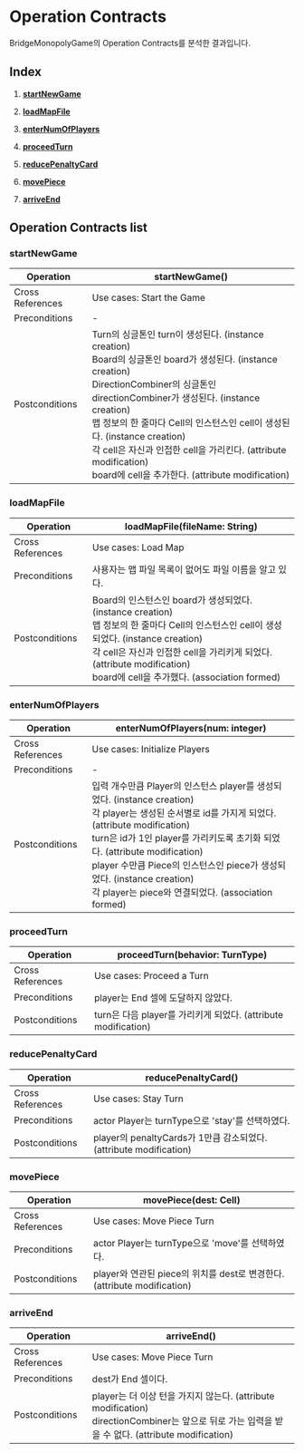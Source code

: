 # Operation Contracts

BridgeMonopolyGame의 Operation Contracts를 분석한 결과입니다.



## Index

1. [**startNewGame**](#startnewgame)

2. [**loadMapFile**](#loadmapfile)
3. [**enterNumOfPlayers**](#enternumofplayers)
4. [**proceedTurn**](#proceedturn)
5. [**reducePenaltyCard**](#reducepenaltycard)
6. [**movePiece**](#movepiece)

7. [**arriveEnd**](#arriveend)



## Operation Contracts list

 ### startNewGame

| Operation        | startNewGame()                                               |
| ---------------- | ------------------------------------------------------------ |
| Cross References | Use cases: Start the Game                                    |
| Preconditions    | -                                                            |
| Postconditions   | Turn의 싱글톤인 turn이 생성된다. (instance creation)</br>Board의 싱글톤인 board가 생성된다. (instance creation)</br>DirectionCombiner의 싱글톤인 directionCombiner가 생성된다. (instance creation)</br>맵 정보의 한 줄마다 Cell의 인스턴스인 cell이 생성된다. (instance creation)</br>각 cell은 자신과 인접한 cell을 가리킨다. (attribute modification)</br>board에 cell을 추가한다. (attribute modification) |



 ### loadMapFile

| Operation        | loadMapFile(fileName: String)                                |
| ---------------- | ------------------------------------------------------------ |
| Cross References | Use cases: Load Map                                          |
| Preconditions    | 사용자는 맵 파일 목록이 없어도 파일 이름을 알고 있다.        |
| Postconditions   | Board의 인스턴스인 board가 생성되었다. (instance creation)</br>맵 정보의 한 줄마다 Cell의 인스턴스인 cell이 생성되었다. (instance creation)</br>각 cell은 자신과 인접한 cell을 가리키게 되었다. (attribute modification)</br>board에 cell을 추가했다. (association formed) |



 ### enterNumOfPlayers

| Operation        | enterNumOfPlayers(num: integer)                              |
| ---------------- | ------------------------------------------------------------ |
| Cross References | Use cases: Initialize Players                                |
| Preconditions    | -                                                            |
| Postconditions   | 입력 개수만큼 Player의 인스턴스 player를 생성되었다. (instance creation)</br>각 player는 생성된 순서별로 id를 가지게 되었다. (attribute modification)</br>turn은 id가 1인 player를 가리키도록 초기화 되었다. (attribute modification)</br>player 수만큼 Piece의 인스턴스인 piece가 생성되었다. (instance creation)</br>각 player는 piece와 연결되었다. (association formed) |



 ### proceedTurn

| Operation        | proceedTurn(behavior: TurnType)                              |
| ---------------- | ------------------------------------------------------------ |
| Cross References | Use cases: Proceed a Turn                                    |
| Preconditions    | player는 End 셀에 도달하지 않았다.                           |
| Postconditions   | turn은 다음 player를 가리키게 되었다. (attribute modification) |



 ### reducePenaltyCard

| Operation        | reducePenaltyCard()                                          |
| ---------------- | ------------------------------------------------------------ |
| Cross References | Use cases: Stay Turn                                         |
| Preconditions    | actor Player는 turnType으로 'stay'를 선택하였다.             |
| Postconditions   | player의 penaltyCards가 1만큼 감소되었다. (attribute modification) |



 ### movePiece

| Operation        | movePiece(dest: Cell)                                        |
| ---------------- | ------------------------------------------------------------ |
| Cross References | Use cases: Move Piece Turn                                   |
| Preconditions    | actor Player는 turnType으로 'move'를 선택하였다.             |
| Postconditions   | player와 연관된 piece의 위치를 dest로 변경한다. (attribute modification) |



 ### arriveEnd

| Operation        | arriveEnd()                                                  |
| ---------------- | ------------------------------------------------------------ |
| Cross References | Use cases: Move Piece Turn                                   |
| Preconditions    | dest가 End 셀이다.                                           |
| Postconditions   | player는 더 이상 턴을 가지지 않는다. (attribute modification)</br>directionCombiner는 앞으로 뒤로 가는 입력을 받을 수 없다. (attribute modification) |

